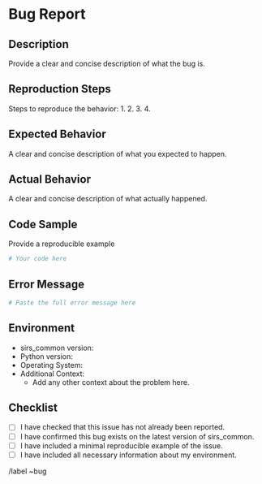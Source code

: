 # Bug Report

## Description
Provide a clear and concise description of what the bug is.

## Reproduction Steps
Steps to reproduce the behavior:
1. 
2. 
3. 
4. 

## Expected Behavior
A clear and concise description of what you expected to happen.

## Actual Behavior
A clear and concise description of what actually happened.

## Code Sample

Provide a reproducible example

```python
# Your code here
```

## Error Message


```python
# Paste the full error message here
```

## Environment

- sirs_common version:
- Python version:
- Operating System:
- Additional Context:
  - Add any other context about the problem here.

## Checklist
- [ ] I have checked that this issue has not already been reported.
- [ ] I have confirmed this bug exists on the latest version of sirs_common.
- [ ] I have included a minimal reproducible example of the issue.
- [ ]  I have included all necessary information about my environment.

/label ~bug
